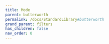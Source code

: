 ```yaml
---
title: Mode
parent: butterworth
permalink: /docs/StandardLibrary#butterworth
grand_parent: filters
has_children: false
nav_order: 0
---
```

